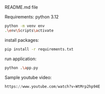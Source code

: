 README.md file

Requirements: python 3.12

```bash
python -m venv env
.\env\Scripts\activate

```

install packages:
```bash
pip install -r requirements.txt
```

run application:
```bash
python .\app.py
```

Sample youtube video:
```python
https://www.youtube.com/watch?v=WtMrp2hp94E
```
